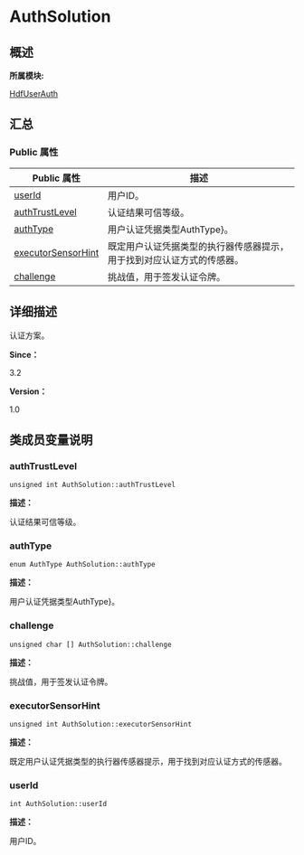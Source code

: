 # AuthSolution


## **概述**

**所属模块:**

[HdfUserAuth](_hdf_user_auth.md)


## **汇总**


### Public 属性

  | Public&nbsp;属性 | 描述 | 
| -------- | -------- |
| [userId](#userid) | 用户ID。 | 
| [authTrustLevel](#authtrustlevel) | 认证结果可信等级。 | 
| [authType](#authtype) | 用户认证凭据类型AuthType}。 | 
| [executorSensorHint](#executorsensorhint) | 既定用户认证凭据类型的执行器传感器提示，用于找到对应认证方式的传感器。 | 
| [challenge](#challenge) | 挑战值，用于签发认证令牌。 | 


## **详细描述**

认证方案。

**Since：**

3.2

**Version：**

1.0


## **类成员变量说明**


### authTrustLevel

  
```
unsigned int AuthSolution::authTrustLevel
```

**描述：**

认证结果可信等级。


### authType

  
```
enum AuthType AuthSolution::authType
```

**描述：**

用户认证凭据类型AuthType}。


### challenge

  
```
unsigned char [] AuthSolution::challenge
```

**描述：**

挑战值，用于签发认证令牌。


### executorSensorHint

  
```
unsigned int AuthSolution::executorSensorHint
```

**描述：**

既定用户认证凭据类型的执行器传感器提示，用于找到对应认证方式的传感器。


### userId

  
```
int AuthSolution::userId
```

**描述：**

用户ID。
